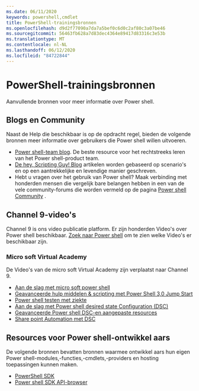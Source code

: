 ```yaml
---
ms.date: 06/11/2020
keywords: powershell,cmdlet
title: PowerShell-trainingsbronnen
ms.openlocfilehash: d9d2f77090a7da7a5bef0c6d0c2af80c3a07be46
ms.sourcegitcommit: 56463fb628a7d83dec4364e89417d83316c3e53b
ms.translationtype: MT
ms.contentlocale: nl-NL
ms.lasthandoff: 06/12/2020
ms.locfileid: "84722844"
---
```

# <a name="powershell-learning-resources"></a>PowerShell-trainingsbronnen

Aanvullende bronnen voor meer informatie over Power shell.

## <a name="blogs-and-community"></a>Blogs en Community

Naast de Help die beschikbaar is op de opdracht regel, bieden de volgende bronnen meer informatie over gebruikers die Power shell willen uitvoeren.

- [Power shell-team blog](https://devblogs.microsoft.com/powershell/). De beste resource voor het rechtstreeks leren van het Power shell-product team.
- [De hey, Scripting Guy! Blog](https://devblogs.microsoft.com/scripting/) artikelen worden gebaseerd op scenario's en op een aantrekkelijke en levendige manier geschreven.
- Hebt u vragen over het gebruik van Power shell? Maak verbinding met honderden mensen die vergelijk bare belangen hebben in een van de vele community-forums die worden vermeld op de pagina [Power shell Community](/powershell/scripting/community/community-support) .

## <a name="channel-9-videos"></a>Channel 9-video's

Channel 9 is ons video publicatie platform. Er zijn honderden Video's over Power shell beschikbaar. [Zoek naar Power shell](https://channel9.msdn.com/Tags/powershell) om te zien welke Video's er beschikbaar zijn.

### <a name="microsoft-virtual-academy"></a>Micro soft Virtual Academy

De Video's van de micro soft Virtual Academy zijn verplaatst naar Channel 9.

- [Aan de slag met micro soft power shell](https://channel9.msdn.com/Series/Getting-Started-with-Microsoft-PowerShell)
- [Geavanceerde hulp middelen & scripting met Power Shell 3,0 Jump Start](https://channel9.msdn.com/Series/Advanced-Tools-and-Scripting-with-PowerShell-3.0-Jump-Start)
- [Power shell testen met ziekte](https://channel9.msdn.com/Series/Testing-PowerShell-with-Pester)
- [Aan de slag met Power shell desired state Configuration (DSC)](https://channel9.msdn.com/Series/Getting-Started-with-PowerShell-DSC)
- [Geavanceerde Power shell DSC-en aangepaste resources](https://channel9.msdn.com/Series/Advanced-PowerShell-DSC-and-Custom-Resources)
- [Share point Automation met DSC](https://channel9.msdn.com/Series/SharePoint-Automation-with-DSC)

## <a name="resources-for-powershell-developers"></a>Resources voor Power shell-ontwikkel aars

De volgende bronnen bevatten bronnen waarmee ontwikkel aars hun eigen Power shell-modules,-functies,-cmdlets,-providers en hosting toepassingen kunnen maken.

- [PowerShell SDK](/powershell/scripting/developer/windows-powershell)
- [Power shell SDK API-browser](/dotnet/api/system.management.automation)

